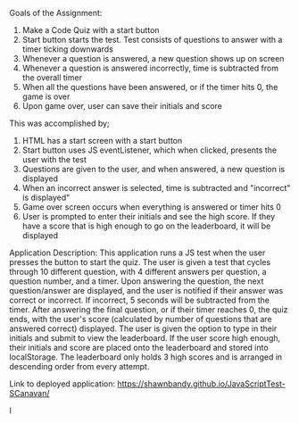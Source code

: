 Goals of the Assignment:
1. Make a Code Quiz with a start button
2. Start button starts the test. Test consists of questions to answer with a timer ticking downwards
3. Whenever a question is answered, a new question shows up on screen 
4. Whenever a question is answered incorrectly, time is subtracted from the overall timer
5. When all the questions have been answered, or if the timer hits 0, the game is over 
6. Upon game over, user can save their initials and score

This was accomplished by; 
1. HTML has a start screen with a start button
2. Start button uses JS eventListener, which when clicked, presents the user with the test
3. Questions are given to the user, and when answered, a new question is displayed 
4. When an incorrect answer is selected, time is subtracted and "incorrect" is displayed" 
5. Game over screen occurs when everything is answered or timer hits 0
6. User is prompted to enter their initials and see the high score. If they have a score that is high enough to go on the leaderboard, it will be displayed

Application Description: This application runs a JS test when the user presses the button to start the quiz. The user is given a test that cycles through 10 different question, with 4 different answers per question, a question number, and a timer. Upon answering the question, the next question/answer are displayed, and the user is notified if their answer was correct or incorrect. If incorrect, 5 seconds will be subtracted from the timer. After answering the final question, or if their timer reaches 0, the quiz ends, with the user's score (calculated by number of questions that are answered correct) displayed. The user is given the option to type in their initials and submit to view the leaderboard. If the user score high enough, their initials and score are placed onto the leaderboard and stored into localStorage. The leaderboard only holds 3 high scores and is arranged in descending order from every attempt. 

Link to deployed application: https://shawnbandy.github.io/JavaScriptTest-SCanavan/

I